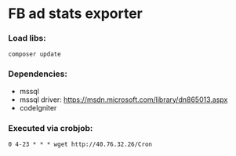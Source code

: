 # FB ad stats exporter

### Load libs:
    composer update

### Dependencies:
- mssql
- mssql driver: https://msdn.microsoft.com/library/dn865013.aspx
- codeIgniter

### Executed via crobjob:
    0 4-23 * * * wget http://40.76.32.26/Cron


